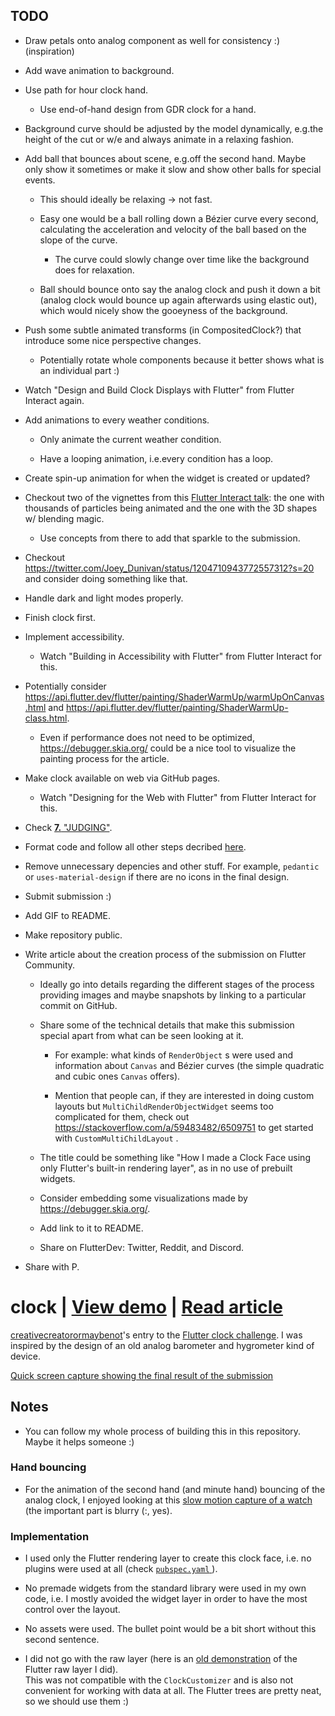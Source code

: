 ## TODO

* Draw petals onto analog component as well for consistency :) (inspiration)

* Add wave animation to background.

* Use path for hour clock hand.

  + Use end-of-hand design from GDR clock for a hand.

* Background curve should be adjusted by the model dynamically, e.g.the height of the cut or w/e and always animate in a relaxing fashion.

* Add ball that bounces about scene, e.g.off the second hand. Maybe only show it sometimes or make it slow and show other balls for special events.

  + This should ideally be relaxing -> not fast.

  + Easy one would be a ball rolling down a Bézier curve every second, calculating the acceleration and velocity of the ball based on the slope of the curve.

    - The curve could slowly change over time like the background does for relaxation.

  + Ball should bounce onto say the analog clock and push it down a bit (analog clock would bounce up again afterwards using elastic out), which would nicely show the gooeyness of the background.

* Push some subtle animated transforms (in CompositedClock?) that introduce some nice perspective changes.

  + Potentially rotate whole components because it better shows what is an individual part :)

* Watch "Design and Build Clock Displays with Flutter" from Flutter Interact again.

* Add animations to every weather conditions.

  + Only animate the current weather condition.

  + Have a looping animation, i.e.every condition has a loop.

* Create spin-up animation for when the widget is created or updated? 

* Checkout two of the vignettes from this [Flutter Interact talk](https://youtu.be/1AxXF038-lY): the one with thousands of particles being animated and the one with the 3D shapes w/ blending magic.

  + Use concepts from there to add that sparkle to the submission.

* Checkout https://twitter.com/Joey_Dunivan/status/1204710943772557312?s=20 and consider doing something like that.

* Handle dark and light modes properly.

* Finish clock first.

* Implement accessibility.

  + Watch "Building in Accessibility with Flutter" from Flutter Interact for this.

* Potentially consider https://api.flutter.dev/flutter/painting/ShaderWarmUp/warmUpOnCanvas.html and https://api.flutter.dev/flutter/painting/ShaderWarmUp-class.html.

  + Even if performance does not need to be optimized, https://debugger.skia.org/ could be a nice tool to visualize the painting process for the article.

* Make clock available on web via GitHub pages.

  + Watch "Designing for the Web with Flutter" from Flutter Interact for this.

* Check [**7.** "JUDGING"](https://docs.google.com/document/d/1ybyQCK8Sy7vrD9wuc6pbgwVkyrVZ7Rd_41r5NXGqlt8/edit?usp=sharing).

* Format code and follow all other steps decribed [here](https://flutter.dev/clock#submissions).

* Remove unnecessary depencies and other stuff. For example, `pedantic` or `uses-material-design` if there are no icons in the final design.

* Submit submission :)

* Add GIF to README.

* Make repository public.

* Write article about the creation process of the submission on Flutter Community.

  + Ideally go into details regarding the different stages of the process providing images and maybe snapshots by linking to a particular commit on GitHub.

  + Share some of the technical details that make this submission special apart from what can be seen looking at it.

    - For example: what kinds of `RenderObject` s were used and information about `Canvas` and Bézier curves (the simple quadratic and cubic ones `Canvas` offers).

    - Mention that people can, if they are interested in doing custom layouts but `MultiChildRenderObjectWidget` seems too complicated for them, check out https://stackoverflow.com/a/59483482/6509751 to get started with `CustomMultiChildLayout` .

  + The title could be something like "How I made a Clock Face using only Flutter's built-in rendering layer", as in no use of prebuilt widgets.

  + Consider embedding some visualizations made by https://debugger.skia.org/.

  + Add link to it to README.

  + Share on FlutterDev: Twitter, Reddit, and Discord.

* Share with P.

# clock | [View demo](https://creativecreatorormaybenot.github.io/clock) | [Read article](https://medium.com/flutter-community/)

[creativecreatorormaybenot](https://github.com/creativecreatorormaybenot)'s entry to the [Flutter clock challenge](https://flutter.dev/clock).
I was inspired by the design of an old analog barometer and hygrometer kind of device.

[Quick screen capture showing the final result of the submission]()

## Notes

* You can follow my whole process of building this in this repository. Maybe it helps someone :)

### Hand bouncing

* For the animation of the second hand (and minute hand) bouncing of the analog clock, I enjoyed looking at this [slow motion capture of a watch](https://youtu.be/tyl7-gHRBX8?t=29) (the important part is blurry (:, yes).

### Implementation

* I used only the Flutter rendering layer to create this clock face, i.e.</div> no plugins were used at all (check [ `pubspec.yaml` ](https://github.com/creativecreatorormaybenot/clock/blob/master/gdr_clock/pubspec.yaml)).

* No premade widgets from the standard library were used in my own code, i.e. I mostly avoided the widget layer in order to have the most control over the layout.

* No assets were used. The bullet point would be a bit short without this second sentence.

* I did not go with the raw layer (here is an [old demonstration](https://github.com/creativecreatorormaybenot/pong) of the Flutter raw layer I did).<br>This was not compatible with the `ClockCustomizer` and is also not convenient for working with data at all. The Flutter trees are pretty neat, so we should use them :)

